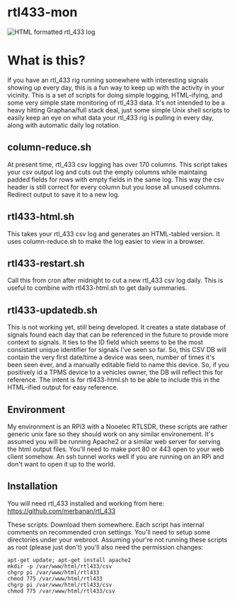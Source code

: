 # rtl433-mon
![HTML formatted rtl_433 log](/dosman33/rtl433-mon/blob/master/rtl433-mon_html.jpg)

# What is this?

If you have an rtl_433 rig running somewhere with interesting signals showing up every day, this is a fun way to keep up with the activity in your vicinity. This is a set of scripts for doing simple logging, HTML-ifying, and some very simple state monitoring of rtl_433 data. It's not intended to be a heavy hitting Graphana/full stack deal, just some simple Unix shell scripts to easily keep an eye on what data your rtl_433 rig is pulling in every day, along with automatic daily log rotation.

## column-reduce.sh
At present time, rtl_433 csv logging has over 170 columns. This script takes your csv output log and cuts out the empty columns while maintaing padded fields for rows with empty fields in the same log. This way the csv header is still correct for every column but you loose all unused columns. Redirect output to save it to a new log.

## rtl433-html.sh  
This takes your rtl_433 csv log and generates an HTML-tabled version. It uses column-reduce.sh to make the log easier to view in a browser.

## rtl433-restart.sh 
Call this from cron after midnight to cut a new rtl_433 csv log daily. This is useful to combine with rtl433-html.sh to get daily summaries.

## rtl433-updatedb.sh
This is not working yet, still being developed. It creates a state database of signals found each day that can be referenced in the future to provide more context to signals. It ties to the ID field which seems to be the most consistant unique identifier for signals I've seen so far. So, this CSV DB will contain the very first date/time a device was seen, number of times it's been seen ever, and a manually editable field to name this device. So, if you positively id a TPMS device to a vehicles owner, the DB will reflect this for reference. The intent is for rtl433-html.sh to be able to include this in the HTML-ified output for easy reference.


## Environment
My environment is an RPi3 with a Nooelec RTLSDR, these scripts are rather generic unix fare so they should work on any similar environement. It's assumed you will be running Apache2 or a similar web server for serving the html output files. You'll need to make port 80 or 443 open to your web client somehow. An ssh tunnel works well if you are running on an RPi and don't want to open it up to the world.


## Installation
You will need rtl_433 installed and working from here: https://github.com/merbanan/rtl_433

These scripts:
Download them somewhere. Each script has internal comments on recommended cron settings. You'll need to setup some directories under your webroot. Assuming your're not running these scripts as root (please just don't) you'll also need the permission changes:
```
apt-get update; apt-get install apache2
mkdir -p /var/www/html/rtl433/csv
chgrp pi /var/www/html/rtl433
chmod 775 /var/www/html/rtl433
chgrp pi /var/www/html/rtl433/csv
chmod 775 /var/www/html/rtl433/csv
```
